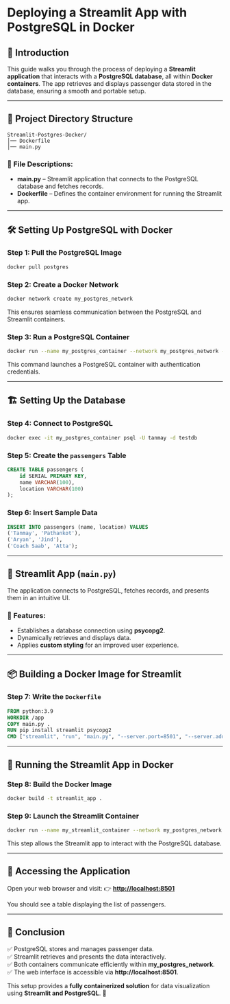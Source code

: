 # Deploying a Streamlit App with PostgreSQL in Docker

## 🌟 Introduction
This guide walks you through the process of deploying a **Streamlit application** that interacts with a **PostgreSQL database**, all within **Docker containers**. The app retrieves and displays passenger data stored in the database, ensuring a smooth and portable setup.

---

## 📂 Project Directory Structure
```
Streamlit-Postgres-Docker/
│── Dockerfile
│── main.py
```

### 📜 File Descriptions:
- **main.py** – Streamlit application that connects to the PostgreSQL database and fetches records.
- **Dockerfile** – Defines the container environment for running the Streamlit app.

---

## 🛠 Setting Up PostgreSQL with Docker
### Step 1: Pull the PostgreSQL Image
```sh
docker pull postgres
```

### Step 2: Create a Docker Network
```sh
docker network create my_postgres_network
```
This ensures seamless communication between the PostgreSQL and Streamlit containers.

### Step 3: Run a PostgreSQL Container
```sh
docker run --name my_postgres_container --network my_postgres_network -e POSTGRES_USER=tanmay -e POSTGRES_PASSWORD=secret -e POSTGRES_DB=testdb -p 5432:5432 -d postgres
```
This command launches a PostgreSQL container with authentication credentials.

---

## 🏗 Setting Up the Database
### Step 4: Connect to PostgreSQL
```sh
docker exec -it my_postgres_container psql -U tanmay -d testdb
```

### Step 5: Create the `passengers` Table
```sql
CREATE TABLE passengers (
    id SERIAL PRIMARY KEY,
    name VARCHAR(100),
    location VARCHAR(100)
);
```

### Step 6: Insert Sample Data
```sql
INSERT INTO passengers (name, location) VALUES
('Tanmay', 'Pathankot'),
('Aryan', 'Jind'),
('Coach Saab', 'Atta');
```

---

## 🎨 Streamlit App (`main.py`)
The application connects to PostgreSQL, fetches records, and presents them in an intuitive UI.

### 🚀 Features:
- Establishes a database connection using **psycopg2**.
- Dynamically retrieves and displays data.
- Applies **custom styling** for an improved user experience.

---

## 📦 Building a Docker Image for Streamlit
### Step 7: Write the `Dockerfile`
```dockerfile
FROM python:3.9
WORKDIR /app
COPY main.py .
RUN pip install streamlit psycopg2
CMD ["streamlit", "run", "main.py", "--server.port=8501", "--server.address=0.0.0.0"]
```

---

## 🚀 Running the Streamlit App in Docker
### Step 8: Build the Docker Image
```sh
docker build -t streamlit_app .
```

### Step 9: Launch the Streamlit Container
```sh
docker run --name my_streamlit_container --network my_postgres_network -p 8501:8501 -d streamlit_app
```
This step allows the Streamlit app to interact with the PostgreSQL database.

---

## 🔗 Accessing the Application
Open your web browser and visit:
👉 **[http://localhost:8501](http://localhost:8501)**

You should see a table displaying the list of passengers.

---

## 📌 Conclusion
✅ PostgreSQL stores and manages passenger data.  
✅ Streamlit retrieves and presents the data interactively.  
✅ Both containers communicate efficiently within **my_postgres_network**.  
✅ The web interface is accessible via **http://localhost:8501**.  

This setup provides a **fully containerized solution** for data visualization using **Streamlit and PostgreSQL**. 🚀

